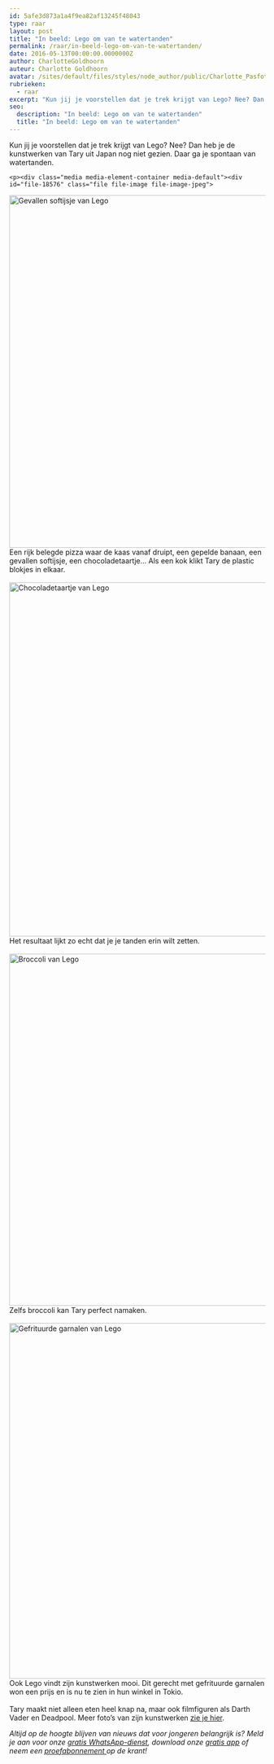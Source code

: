 ```yaml
---
id: 5afe3d873a1a4f9ea82af13245f48043
type: raar
layout: post
title: "In beeld: Lego om van te watertanden"
permalink: /raar/in-beeld-lego-om-van-te-watertanden/
date: 2016-05-13T00:00:00.0000000Z
author: CharlotteGoldhoorn
auteur: Charlotte Goldhoorn
avatar: /sites/default/files/styles/node_author/public/Charlotte_PasfotoDSC01555%20EXTRA.jpg?itok=Uh1_j08g
rubrieken:
  - raar
excerpt: "Kun jij je voorstellen dat je trek krijgt van Lego? Nee? Dan heb je de kunstwerken van Tary uit Japan nog niet gezien. Daar ga je spontaan van watertanden.  "
seo:
  description: "In beeld: Lego om van te watertanden"
  title: "In beeld: Lego om van te watertanden"
---
```

Kun jij je voorstellen dat je trek krijgt van Lego? Nee? Dan heb je de kunstwerken van Tary uit Japan nog niet gezien. Daar ga je spontaan van watertanden.  

    <p><div class="media media-element-container media-default"><div id="file-18576" class="file file-image file-image-jpeg">

        
  
  <div class="content">
    <img alt="Gevallen softijsje van Lego" title="Foto Nobu_Tary" height="693" width="1045" class="media-element file-default" src="/sites/default/files/Tary%20softijsje.JPG">  </div>

  
</div>
</div>Een rijk belegde pizza waar de kaas vanaf druipt, een gepelde banaan, een gevallen softijsje, een chocoladetaartje… Als een kok klikt Tary de plastic blokjes in elkaar.<br><br><div class="media media-element-container media-default"><div id="file-18577" class="file file-image file-image-jpeg">

        
  
  <div class="content">
    <img alt="Chocoladetaartje van Lego" title="Foto Nobu_Tary" height="696" width="1046" class="media-element file-default" src="/sites/default/files/Tary%20chocoladetaartje.JPG">  </div>

  
</div>
</div>Het resultaat lijkt zo echt dat je je tanden erin wilt zetten.<br><br><div class="media media-element-container media-default"><div id="file-18578" class="file file-image file-image-jpeg">

        
  
  <div class="content">
    <img alt="Broccoli van Lego" title="Foto Nobu_Tary" height="692" width="1043" class="media-element file-default" src="/sites/default/files/Tary%20broccoli.JPG">  </div>

  
</div>
</div>Zelfs broccoli kan Tary perfect namaken.<br><br><div class="media media-element-container media-default"><div id="file-18581" class="file file-image file-image-jpeg">

        
  
  <div class="content">
    <img alt="Gefrituurde garnalen van Lego" title="Foto Nobu_Tary" height="699" width="1050" class="media-element file-default" src="/sites/default/files/Tary%20garnalen_0.JPG">  </div>

  
</div>
</div>Ook Lego vindt zijn kunstwerken mooi. Dit gerecht met gefrituurde garnalen won een prijs en is nu te zien in hun winkel in Tokio.<br><br>Tary maakt niet alleen eten heel knap na, maar ook filmfiguren als Darth Vader en Deadpool. Meer foto’s van zijn kunstwerken <a href="https://www.flickr.com/photos/127525305@N02/" target="_blank">zie je hier</a>.
<p><em>Altijd op de hoogte blijven van nieuws dat voor jongeren belangrijk is? Meld je aan voor onze <a href="/whatsapp">gratis WhatsApp-dienst</a>, download onze <a href="/app">gratis app</a> of neem een <a href="https://www.kidsweek.nl/abonneren/abonnementen/ae/artikel2/">proefabonnement </a>op de krant! </em></p>  
